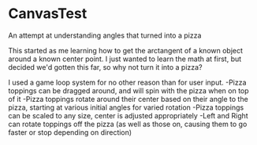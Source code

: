 # CanvasTest
An attempt at understanding angles that turned into a pizza

This started as me learning how to get the arctangent of a known object around a known center point.
I just wanted to learn the math at first, but decided we'd gotten this far, so why not turn it into a pizza?

I used a game loop system for no other reason than for user input.
-Pizza toppings can be dragged around, and will spin with the pizza when on top of it
-Pizza toppings rotate around their center based on their angle to the pizza, starting at various initial angles for varied rotation
-Pizza toppings can be scaled to any size, center is adjusted appropriately
-Left and Right can rotate toppings off the pizza (as well as those on, causing them to go faster or stop depending on direction)
